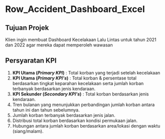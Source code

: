 # Row_Accident_Dashboard_Excel

## Tujuan Projek
Klien ingin membuat Dashboard Kecelakaan Lalu Lintas untuk tahun 2021 dan 2022 agar mereka dapat memperoleh wawasan

## Persyaratan KPI
1. **KPI Utama (_Primary KPI_)** : Total korban yang terjadi setelah kecelakaan
2. **KPI Utama (_Primary KPI's_)** : Total korban & persentase total berdasarkan tingkat keparahan kecelakaan serta jumlah korban terbanyak berdasarkan jenis kendaraan.
3. **KPI Sekunder (_Secondary KPI's_)** : Total korban berdasarkan jenis kendaraan.
4. Tren bulanan yang menunjukkan perbandingan jumlah korban antara tahun ini dan tahun sebelumnya.
5. Jumlah korban terbanyak berdasarkan jenis jalan.
6. Distribusi total korban berdasarkan kondisi permukaan jalan.
7. Hubungan antara jumlah korban berdasarkan area/lokasi dengan waktu (siang/malam).
